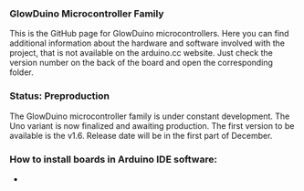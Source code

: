 ### GlowDuino Microcontroller Family
This is the GitHub page for GlowDuino microcontrollers. Here you can find additional information about the hardware and software involved with the project, that is not available on the arduino.cc website. Just check the version number on the back of the board and open the corresponding folder.

### Status: Preproduction
The GlowDuino microcontroller family is under constant development. The Uno variant is now finalized and awaiting production. The first version to be available is the v1.6. Release date will be in the first part of December.

### How to install boards in Arduino IDE software:
-